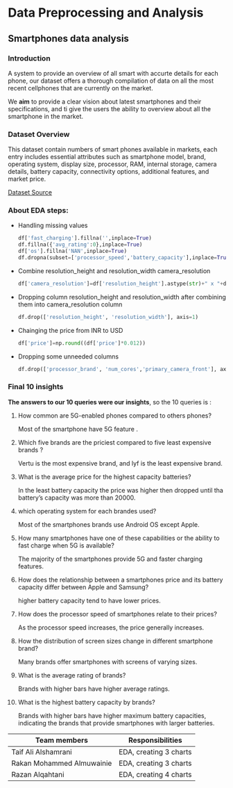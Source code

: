 # Data Preprocessing and Analysis

## Smartphones data analysis
### Introduction 


A system to provide an overview of all smart with accurte details for each phone, our dataset offers a thorough compilation of data on all the most recent cellphones that are currently on the market.


We **aim** to provide a clear vision about latest smartphones and their specifications, and ti give the users the ability to overview about all the smartphone in the market.

### Dataset Overview
This dataset contain numbers of smart phones available in markets, each entry includes essential attributes such as smartphone model, brand, operating system, display size, processor, RAM, internal storage, camera details, battery capacity, connectivity options, additional features, and market price.


[Dataset Source](https://www.kaggle.com/datasets/abhijitdahatonde/real-world-smartphones-dataset)



### About EDA steps:
- Handling missing values
  ```python
  df['fast_charging'].fillna('',inplace=True)
  df.fillna({'avg_rating':0},inplace=True)
  df['os'].fillna('NAN',inplace=True)
  df.dropna(subset=['processor_speed','battery_capacity'],inplace=True)
  ```

  
- Combine resolution_height and resolution_width camera_resolution

  ```python
  df['camera_resolution']=df['resolution_height'].astype(str)+" x "+df['resolution_width'].astype(str)
  ```
  
- Dropping column resolution_height and resolution_width after combining them into camera_resolution column
  ```python
  df.drop(['resolution_height', 'resolution_width'], axis=1)
  ```
 - Chainging the price from INR to USD
    ```python
    df['price']=np.round((df['price']*0.012))
    ```
 - Dropping some unneeded columns
    ```python
    df.drop(['processor_brand', 'num_cores','primary_camera_front'], axis=1,inplace=True)
    ```


### Final 10 insights
**The answers to our 10 queries were our insights**, so the 10 queries is :
1. How common are 5G-enabled phones compared to others phones?

     Most of the smartphone have 5G feature .

3. Which five brands are the priciest compared to five least expensive brands ?

     Vertu is the most expensive brand, and lyf is the least expensive brand.

3. What is the average price for the highest capacity batteries?

     In the least battery capacity the price was higher then dropped until tha battery’s capacity was more than 20000.

4. which operating system for each brandes used?

     Most of the smartphones brands use Android OS except Apple.

5. How many smartphones have one of these capabilities or the ability to fast charge when 5G is available?


     The majority of the smartphones provide 5G and faster charging features.


6. How does the relationship between a smartphones price and its battery capacity differ between Apple and Samsung?

     higher battery capacity tend to have lower prices.

7. How does the processor speed of smartphones relate to their prices?

     As the processor speed increases, the price generally increases.

8. How the distribution of screen sizes change in different smartphone brand?

     Many brands offer smartphones with screens of varying sizes.

9. What is the average rating of brands?

     Brands with higher bars have higher average ratings.

10. What is the highest battery capacity by brands?

     Brands with higher bars have higher maximum battery capacities, indicating the brands that provide smartphones with      larger batteries.






                                                                                                                                                                                                                                                                                                                                          



                                                       


| Team members   | Responsibilities |
|---|---|
|  Taif Ali Alshamrani  | EDA, creating 3 charts  |
|  Rakan Mohammed Almuwainie| EDA, creating 3 charts  |
|  Razan Alqahtani  | EDA, creating 4 charts |


